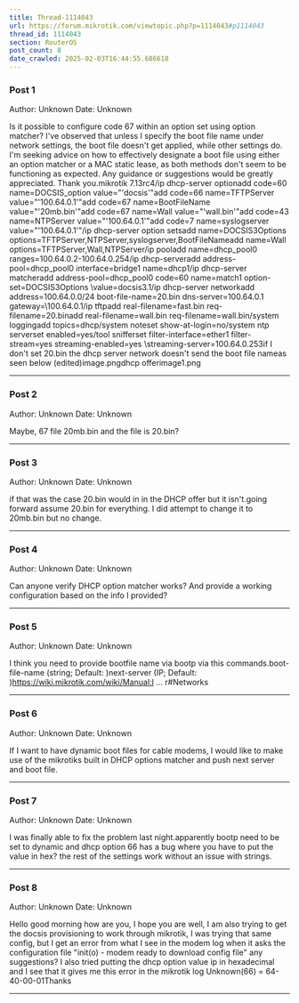 ```yaml
---
title: Thread-1114043
url: https://forum.mikrotik.com/viewtopic.php?p=1114043#p1114043
thread_id: 1114043
section: RouterOS
post_count: 8
date_crawled: 2025-02-03T16:44:55.686618
---
```


### Post 1
Author: Unknown
Date: Unknown

Is it possible to configure code 67 within an option set using option matcher? I've observed that unless I specify the boot file name under network settings, the boot file doesn't get applied, while other settings do. I'm seeking advice on how to effectively designate a boot file using either an option matcher or a MAC static lease, as both methods don't seem to be functioning as expected. Any guidance or suggestions would be greatly appreciated. Thank you.mikrotik 7.13rc4/ip dhcp-server optionadd code=60 name=DOCSIS_option value="'docsis'"add code=66 name=TFTPServer value="'100.64.0.1'"add code=67 name=BootFileName value="'20mb.bin'"add code=67 name=Wall value="'wall.bin'"add code=43 name=NTPServer value="'100.64.0.1'"add code=7 name=syslogserver value="'100.64.0.1'"/ip dhcp-server option setsadd name=DOCSIS3Options options=TFTPServer,NTPServer,syslogserver,BootFileNameadd name=Wall options=TFTPServer,Wall,NTPServer/ip pooladd name=dhcp_pool0 ranges=100.64.0.2-100.64.0.254/ip dhcp-serveradd address-pool=dhcp_pool0 interface=bridge1 name=dhcp1/ip dhcp-server matcheradd address-pool=dhcp_pool0 code=60 name=match1 option-set=DOCSIS3Options \value=docsis3.1/ip dhcp-server networkadd address=100.64.0.0/24 boot-file-name=20.bin dns-server=100.64.0.1 gateway=\100.64.0.1/ip tftpadd real-filename=fast.bin req-filename=20.binadd real-filename=wall.bin req-filename=wall.bin/system loggingadd topics=dhcp/system noteset show-at-login=no/system ntp serverset enabled=yes/tool snifferset filter-interface=ether1 filter-stream=yes streaming-enabled=yes \streaming-server=100.64.0.253if I don't set 20.bin the dhcp server network doesn't send the boot file nameas seen below (edited)image.pngdhcp offerimage1.png

---
### Post 2
Author: Unknown
Date: Unknown

Maybe, 67 file 20mb.bin and the file is 20.bin?

---
### Post 3
Author: Unknown
Date: Unknown

if that was the case 20.bin would in in the DHCP offer but it isn't.going forward assume 20.bin for everything. I did attempt to change it to 20mb.bin but no change.

---
### Post 4
Author: Unknown
Date: Unknown

Can anyone verify DHCP option matcher works? And provide a working configuration based on the info I provided?

---
### Post 5
Author: Unknown
Date: Unknown

I think you need to provide bootfile name via bootp via this commands.boot-file-name (string; Default: )next-server (IP; Default: )https://wiki.mikrotik.com/wiki/Manual:I ... r#Networks

---
### Post 6
Author: Unknown
Date: Unknown

If I want to have dynamic boot files for cable modems, I would like to make use of the mikrotiks built in DHCP options matcher and push next server and boot file.

---
### Post 7
Author: Unknown
Date: Unknown

I was finally able to fix the problem last night.apparently bootp need to be set to dynamic and dhcp option 66 has a bug where you have to put the value in hex? the rest of the settings work without an issue with strings.

---
### Post 8
Author: Unknown
Date: Unknown

Hello good morning how are you, I hope you are well, I am also trying to get the docsis provisioning to work through mikrotik, I was trying that same config, but I get an error from what I see in the modem log when it asks the configuration file "init(o) - modem ready to download config file" any suggestions? I also tried putting the dhcp option value ip in hexadecimal and I see that it gives me this error in the mikrotik log Unknown(66) = 64-40-00-01Thanks

---
